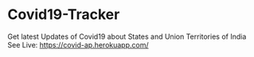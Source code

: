 # Covid19-Tracker
Get latest Updates of Covid19 about States and Union Territories of India
See Live: https://covid-ap.herokuapp.com/
